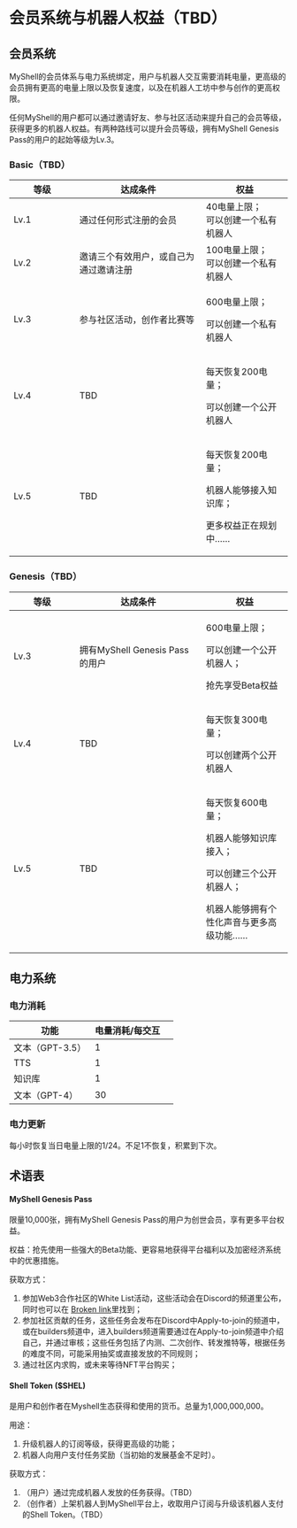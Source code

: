# 会员系统与机器人权益（TBD）

## 会员系统

MyShell的会员体系与电力系统绑定，用户与机器人交互需要消耗电量，更高级的会员拥有更高的电量上限以及恢复速度，以及在机器人工坊中参与创作的更高权限。

任何MyShell的用户都可以通过邀请好友、参与社区活动来提升自己的会员等级，获得更多的机器人权益。有两种路线可以提升会员等级，拥有MyShell Genesis Pass的用户的起始等级为Lv.3。

### Basic（TBD）

<table><thead><tr><th width="103">等级</th><th width="213">达成条件</th><th>权益</th></tr></thead><tbody><tr><td>Lv.1</td><td>通过任何形式注册的会员</td><td>40电量上限；<br>可以创建一个私有机器人</td></tr><tr><td>Lv.2</td><td>邀请三个有效用户，或自己为通过邀请注册</td><td>100电量上限；<br>可以创建一个私有机器人</td></tr><tr><td>Lv.3</td><td>参与社区活动，创作者比赛等</td><td><p>600电量上限；</p><p>可以创建一个私有机器人</p></td></tr><tr><td>Lv.4</td><td>TBD</td><td><p>每天恢复200电量；</p><p>可以创建一个公开机器人</p></td></tr><tr><td>Lv.5</td><td>TBD</td><td><p>每天恢复200电量；</p><p>机器人能够接入知识库；</p><p>更多权益正在规划中……</p></td></tr></tbody></table>

### Genesis（TBD）

<table><thead><tr><th width="103">等级</th><th width="213">达成条件</th><th>权益</th></tr></thead><tbody><tr><td>Lv.3</td><td>拥有MyShell Genesis Pass的用户</td><td><p>600电量上限；</p><p>可以创建一个公开机器人；</p><p>抢先享受Beta权益</p></td></tr><tr><td>Lv.4</td><td>TBD</td><td><p>每天恢复300电量；</p><p>可以创建两个公开机器人</p></td></tr><tr><td>Lv.5</td><td>TBD</td><td><p>每天恢复600电量；</p><p>机器人能够知识库接入；</p><p>可以创建三个公开机器人；</p><p>机器人能够拥有个性化声音与更多高级功能……</p></td></tr></tbody></table>

## 电力系统

### 电力消耗

<table><thead><tr><th>功能</th><th>电量消耗/每交互</th><th data-hidden></th></tr></thead><tbody><tr><td>文本（GPT-3.5）</td><td>1</td><td></td></tr><tr><td>TTS</td><td>1</td><td></td></tr><tr><td>知识库</td><td>1</td><td></td></tr><tr><td>文本（GPT-4）</td><td>30</td><td></td></tr></tbody></table>

### 电力更新

每小时恢复当日电量上限的1/24。不足1不恢复，积累到下次。

## 术语表

#### MyShell Genesis Pass

限量10,000张，拥有MyShell Genesis Pass的用户为创世会员，享有更多平台权益。

权益：抢先使用一些强大的Beta功能、更容易地获得平台福利以及加密经济系统中的优惠措施。

获取方式：

1. 参加Web3合作社区的White List活动，这些活动会在Discord的频道里公布，同时也可以在 [Broken link](broken-reference "mention")里找到；
2. 参加社区贡献的任务，这些任务会发布在Discord中Apply-to-join的频道中，或在builders频道中，进入builders频道需要通过在Apply-to-join频道中介绍自己，并通过审核；这些任务包括了内测、二次创作、转发推特等，根据任务的难度不同，可能采用抽奖或直接发放的不同规则；
3. 通过社区内求购，或未来等待NFT平台购买；

#### Shell Token ($SHEL)

是用户和创作者在Myshell生态获得和使用的货币。总量为1,000,000,000。

用途：

1. 升级机器人的订阅等级，获得更高级的功能；
2. 机器人向用户支付任务奖励（当初始的发展基金不足时）。

获取方式：

1. （用户）通过完成机器人发放的任务获得。（TBD）
2. （创作者）上架机器人到MyShell平台上，收取用户订阅与升级该机器人支付的Shell Token。（TBD）

